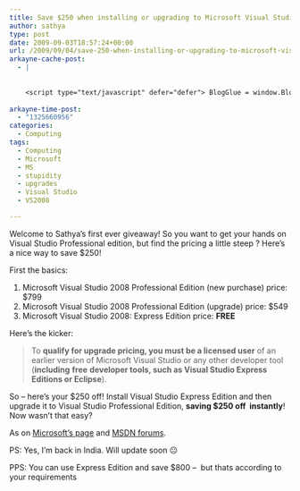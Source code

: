 ```yaml
---
title: Save $250 when installing or upgrading to Microsoft Visual Studio Professional Edition!
author: sathya
type: post
date: 2009-09-03T18:57:24+00:00
url: /2009/09/04/save-250-when-installing-or-upgrading-to-microsoft-visual-studio-professional-edition/
arkayne-cache-post:
  - |
    
    
    <script type="text/javascript" defer="defer"> BlogGlue = window.BlogGlue || window.Arkayne || {}; BlogGlue.baseurl = 'http://www.blogglue.com'; BlogGlue.go = function(e, a, cid, gid) { var id = a.getAttribute('id'); var orig = a.getAttribute('href'); var target = a.getAttribute('target'); var redir = [BlogGlue.baseurl, 'link', cid, gid, ''].join('/'); redir += '?ts=' + Math.random(); redir += '&amp;url=' + escape(a.href); a.setAttribute('href', redir); setTimeout('BlogGlue.restore("' + id + '", "' + orig + '")', 0); return true; }; BlogGlue.restore = function(id, orig) { var a = document.getElementById(id); if (a) a.setAttribute('href', orig); }; </script> <div class="blogglue_plugin" style="display:block;margin:5px 0px 20px 0px;"> <h3 class="blogglue-header blogglue-inner"> More From sathyabhat </h3> <ul class="blogglue-links blogglue-inner"> <li id="blogglue-inner-1"><a href="http://sathyabh.at/2008/05/07/im-on-foldinghome/?utm_source=BlogGlue_network&amp;utm_medium=BlogGlue_Plugin" id="blogglue-2962787" target="_parent" onclick="return BlogGlue.go(event, this, 2942132, 2962787);" title="I&#39;m on Folding@Home » My World">I&#39;m on Folding@Home » My World</a></li> <li id="blogglue-inner-2"><a href="http://sathyabh.at/2008/03/20/happy-birthday-to-me/?utm_source=BlogGlue_network&amp;utm_medium=BlogGlue_Plugin" id="blogglue-2955817" target="_parent" onclick="return BlogGlue.go(event, this, 2942132, 2955817);" title="Happy Birthday To Me » My World">Happy Birthday To Me » My World</a></li> <li id="blogglue-inner-3"><a href="http://sathyabh.at/2008/01/15/the-reason-why-my-room-was-raided/?utm_source=BlogGlue_network&amp;utm_medium=BlogGlue_Plugin" id="blogglue-2956333" target="_parent" onclick="return BlogGlue.go(event, this, 2942132, 2956333);" title="The reason why my room was raided » My World">The reason why my room was raided » My World</a></li> </ul> <div class="blogglue-footer" style="margin:10px 0px;display:block !important"> <a href="http://www.blogglue.com/12928-ab7e24be6f12e678fc1a468df18f3f3f/?utm_source=BlogGlue%20Plugin&amp;utm_medium=Recommend&amp;utm_campaign=Plugin&amp;coupon=SATHYABHAT&amp;blogglue_page=2942132" target="_blank" style="text-decoration:none !important;"> <img src="http://www.gravatar.com/avatar.php?default=%2F%2Fs3.amazonaws.com%2Farkayne-media%2Fimg%2Fprofile%2Fdefault_sm.png&amp;size=24&amp;gravatar_id=1375f202e61682cc4963295f4b0430dc" width="24" height="24" border="0" alt="Blog Margeting Related Posts Plugin For sathyabhat" style="display:inline;margin: 0 5px 0 10px; border:1px solid #AAA; width: 24px !important; height: 24px; !important;"/><span style="position:relative;top:-8px;font-family:'Trebuchet MS'; font-size: 0.8em;">Ask <strong>sathyabhat</strong> To Recommend Your Posts</span> </a> <img class="blogglue-hit" style="border:none;left:-9999px;position:absolute;" src="http://www.blogglue.com/widget/hit/2942132.GIF" border="0" alt="Blog Marketing Related Posts Plugin Counter" /> </div> </div>
    
arkayne-time-post:
  - "1325660956"
categories:
  - Computing
tags:
  - Computing
  - Microsoft
  - MS
  - stupidity
  - upgrades
  - Visual Studio
  - VS2008

---
```

Welcome to Sathya&#8217;s first ever giveaway! So you want to get your hands on Visual Studio Professional edition, but find the pricing a little steep ? Here&#8217;s a nice way to save $250!

First the basics:

<!--more-->

  1. Microsoft Visual Studio 2008 Professional Edition (new purchase) price: $799
  2. Microsoft Visual Studio 2008 Professional Edition (upgrade) price: $549
  3. Microsoft Visual Studio 2008: Express Edition price: **FREE**

Here&#8217;s the kicker:

> To **qualify for upgrade pricing, you must be a licensed user** of an earlier version of Microsoft Visual Studio or any other developer tool (**including** **free** **developer tools, such as Visual Studio Express Editions or Eclipse**).

So &#8211; here&#8217;s your $250 off! Install Visual Studio Express Edition and then upgrade it to Visual Studio Professional Edition, **saving $250 off  instantly**! Now wasn&#8217;t that easy?

As on [Microsoft&#8217;s page][1] and [MSDN forums][2].

PS: Yes, I&#8217;m back in India. Will update soon 😐

PPS: You can use Express Edition and save $800 &#8211;  but thats according to your requirements

 [1]: http://store.microsoft.com/microsoft/Visual-Studio-2008-Professional-Edition-Upgrade/product/7157765E
 [2]: http://social.msdn.microsoft.com/Forums/en-US/Vsexpressvcs/thread/b1c06113-db07-4e8b-b71e-a51a4937e9dc